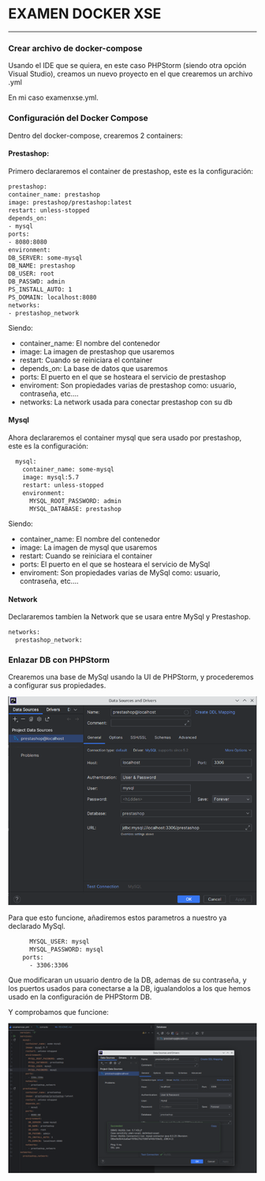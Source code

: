 # EXAMEN DOCKER XSE

---

### Crear archivo de docker-compose

Usando el IDE que se quiera, en este caso PHPStorm
(siendo otra opción Visual Studio), creamos un nuevo proyecto
en el que crearemos un archivo .yml

En mi caso examenxse.yml.

### Configuración del Docker Compose

Dentro del docker-compose, crearemos 2 containers:

#### Prestashop:

Primero declararemos el container de prestashop, 
este es la configuración:

```
prestashop:
container_name: prestashop
image: prestashop/prestashop:latest
restart: unless-stopped
depends_on:
- mysql
ports:
- 8080:8080
environment:
DB_SERVER: some-mysql
DB_NAME: prestashop
DB_USER: root
DB_PASSWD: admin
PS_INSTALL_AUTO: 1
PS_DOMAIN: localhost:8080
networks:
- prestashop_network
```

Siendo:

 - container_name: El nombre del contenedor
 - image: La imagen de prestashop que usaremos
 - restart: Cuando se reiniciara el container
 - depends_on: La base de datos que usaremos
 - ports: El puerto en el que se hosteara el servicio de prestashop
 - enviroment: Son propiedades varias de prestashop como: usuario, contraseña, etc....
 - networks: La network usada para conectar prestashop con su db

#### Mysql

Ahora declararemos el container mysql que sera usado por prestashop,
este es la configuración:

```
  mysql:
    container_name: some-mysql
    image: mysql:5.7
    restart: unless-stopped
    environment:
      MYSQL_ROOT_PASSWORD: admin
      MYSQL_DATABASE: prestashop
```

Siendo:

- container_name: El nombre del contenedor
- image: La imagen de mysql que usaremos
- restart: Cuando se reiniciara el container
- ports: El puerto en el que se hosteara el servicio de MySql
- enviroment: Son propiedades varias de MySql como: usuario, contraseña, etc....

#### Network

Declararemos tambíen la Network que se usara entre MySql y Prestashop.

```
networks:
  prestashop_network:
```

### Enlazar DB con PHPStorm

Crearemos una base de MySql usando la UI de PHPStorm,
y procederemos a configurar sus propiedades.

![MySql en PHPStorm](images/mysqlconfig.png)

Para que esto funcione, añadiremos estos parametros a nuestro
ya declarado MySql.

```
      MYSQL_USER: mysql
      MYSQL_PASSWORD: mysql
    ports:
      - 3306:3306
```

Que modificaran un usuario dentro de la DB, ademas de su contraseña,
y los puertos usados para conectarse a la DB, igualandolos a los que
hemos usado en la configuración de PHPStorm DB.

Y comprobamos que funcione:

![Funcionamiento DB en PHPStorm](images/comprobarDB.png)